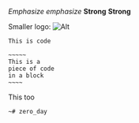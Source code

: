 	
*Emphasize* _emphasize_
**Strong** __Strong__

Smaller logo: ![Alt][1]

[1]: /wp-smaller.png "Title"
`This is code`
```
~~~~~
This is a 
piece of code 
in a block
~~~~

```
This too
```
~# zero_day
